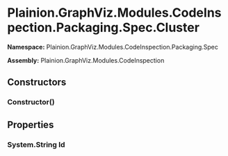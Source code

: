 
# Plainion.GraphViz.Modules.CodeInspection.Packaging.Spec.Cluster

**Namespace:** Plainion.GraphViz.Modules.CodeInspection.Packaging.Spec

**Assembly:** Plainion.GraphViz.Modules.CodeInspection


## Constructors

### Constructor()


## Properties

### System.String Id

